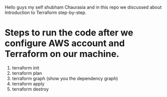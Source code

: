Hello guys my self shubham Chaurasia and in this repo we discussed about Introduction to Terraform step-by-step.

# Steps to run the code after we configure AWS account and Terraform on our machine.

1. terraform init
2. terraform plan
3. terraform graph (show you the dependency graph)
4. terraform apply
5. terraform destroy
